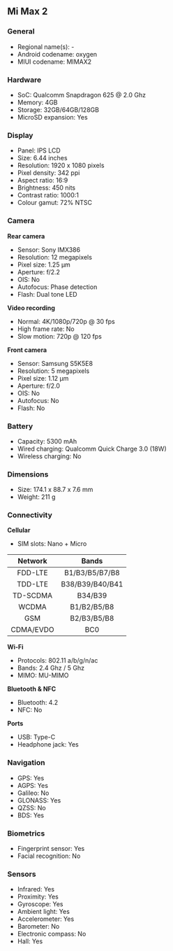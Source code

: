 ## Mi Max 2

### General

* Regional name(s): -
* Android codename: oxygen
* MIUI codename: MIMAX2

### Hardware

* SoC: Qualcomm Snapdragon 625 @ 2.0 Ghz
* Memory: 4GB
* Storage: 32GB/64GB/128GB
* MicroSD expansion: Yes

### Display

* Panel: IPS LCD
* Size: 6.44 inches
* Resolution: 1920 x 1080 pixels
* Pixel density: 342 ppi
* Aspect ratio: 16:9
* Brightness: 450 nits
* Contrast ratio: 1000:1
* Colour gamut: 72% NTSC

### Camera

**Rear camera**

* Sensor: Sony IMX386
* Resolution: 12 megapixels
* Pixel size: 1.25 µm
* Aperture: f/2.2
* OIS: No
* Autofocus: Phase detection
* Flash: Dual tone LED

**Video recording**

* Normal: 4K/1080p/720p @ 30 fps
* High frame rate: No
* Slow motion: 720p @ 120 fps

**Front camera**

* Sensor: Samsung S5K5E8
* Resolution: 5 megapixels
* Pixel size: 1.12 µm
* Aperture: f/2.0
* OIS: No
* Autofocus: No
* Flash: No

### Battery

* Capacity: 5300 mAh
* Wired charging: Qualcomm Quick Charge 3.0 (18W)
* Wireless charging: No

### Dimensions

* Size: 174.1 x 88.7 x 7.6 mm
* Weight: 211 g

### Connectivity

**Cellular**

* SIM slots: Nano + Micro

|  Network  | Bands |
|:---------:|:---------------:|
|  FDD-LTE  |  B1/B3/B5/B7/B8 |
|   TDD-LTE  | B38/B39/B40/B41 |
|  TD-SCDMA |     B34/B39     |
|   WCDMA   |   B1/B2/B5/B8   |
|    GSM    |   B2/B3/B5/B8   |
| CDMA/EVDO |       BC0       |

**Wi-Fi**

* Protocols: 802.11 a/b/g/n/ac
* Bands: 2.4 Ghz / 5 Ghz
* MIMO: MU-MIMO

**Bluetooth & NFC**

* Bluetooth: 4.2
* NFC: No

**Ports**

* USB: Type-C
* Headphone jack: Yes

### Navigation

* GPS: Yes
* AGPS: Yes
* Galileo: No
* GLONASS: Yes
* QZSS: No
* BDS: Yes

### Biometrics

* Fingerprint sensor: Yes
* Facial recognition: No

### Sensors

* Infrared: Yes
* Proximity: Yes
* Gyroscope: Yes
* Ambient light: Yes
* Accelerometer: Yes
* Barometer: No
* Electronic compass: No
* Hall: Yes
